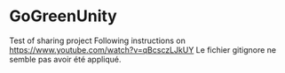 # GoGreenUnity
Test of sharing project
Following instructions on https://www.youtube.com/watch?v=qBcsczLJkUY
Le fichier gitignore ne semble pas avoir été appliqué.